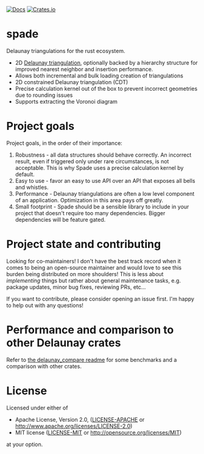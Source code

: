 [![Docs](https://docs.rs/spade/badge.svg)](https://docs.rs/spade/)
[![Crates.io](https://img.shields.io/crates/v/spade.svg)](https://crates.io/crates/spade)

# spade

Delaunay triangulations for the rust ecosystem.

- 2D [Delaunay triangulation](https://en.wikipedia.org/wiki/Delaunay_triangulation), optionally backed by a hierarchy
 structure for improved nearest neighbor and insertion performance.
- Allows both incremental and bulk loading creation of triangulations
- 2D constrained Delaunay triangulation (CDT)
- Precise calculation kernel out of the box to prevent incorrect geometries due to rounding issues
- Supports extracting the Voronoi diagram

# Project goals

Project goals, in the order of their importance:

 1. Robustness - all data structures should behave correctly. An incorrect result, even if triggered only under rare circumstances, is not acceptable. This is why Spade uses a precise calculation kernel by default.
 2. Easy to use - favor an easy to use API over an API that exposes all bells and whistles.
 3. Performance - Delaunay triangulations are often a low level component of an application. Optimization in this area pays off greatly.
 4. Small footprint - Spade should be a sensible library to include in your project that doesn't require too many dependencies. Bigger dependencies will be feature gated.

# Project state and contributing
Looking for co-maintainers! I don't have the best track record when it comes to being an open-source maintainer and would love to see this burden being distributed on more shoulders! This is less about *implementing* things but rather about general maintenance tasks, e.g. package updates, minor bug fixes, reviewing PRs, etc...

If you want to contribute, please consider opening an issue first. I'm happy to help out with any questions!

# Performance and comparison to other Delaunay crates

Refer to [the delaunay_compare readme](./delaunay_compare/README.md) for some benchmarks and a comparison with other crates.

# License
Licensed under either of

 * Apache License, Version 2.0, ([LICENSE-APACHE](LICENSE-APACHE) or http://www.apache.org/licenses/LICENSE-2.0)
 * MIT license ([LICENSE-MIT](LICENSE-MIT) or http://opensource.org/licenses/MIT)

at your option.